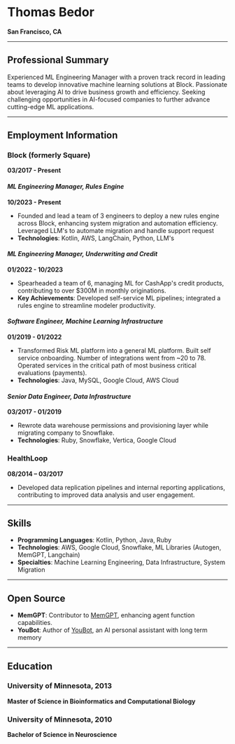 # Thomas Bedor
**San Francisco, CA**

---

## Professional Summary
Experienced ML Engineering Manager with a proven track record in leading teams to develop innovative machine learning solutions at Block. Passionate about leveraging AI to drive business growth and efficiency. Seeking challenging opportunities in AI-focused companies to further advance cutting-edge ML applications.

---

## Employment Information
### Block (formerly Square)
**03/2017 - Present**

#### _ML Engineering Manager, Rules Engine_
**10/2023 - Present**
- Founded and lead a team of 3 engineers to deploy a new rules engine across Block, enhancing system migration and automation efficiency. Leveraged LLM's to automate migration and handle support request
- **Technologies**: Kotlin, AWS, LangChain, Python, LLM's

#### _ML Engineering Manager, Underwriting and Credit_
**01/2022 - 10/2023**
- Spearheaded a team of 6, managing ML for CashApp's credit products, contributing to over $300M in monthly originations.
- **Key Achievements**: Developed self-service ML pipelines; integrated a rules engine to streamline modeler productivity.

#### _Software Engineer, Machine Learning Infrastructure_
**01/2019 - 01/2022**
- Transformed Risk ML platform into a general ML platform. Built self service onboarding. Number of integrations went from ~20 to 78. Operated services in the critical path of most business critical evaluations (payments).
- **Technologies**: Java, MySQL, Google Cloud, AWS Cloud

#### _Senior Data Engineer, Data Infrastructure_
**03/2017 - 01/2019**
- Rewrote data warehouse permissions and provisioning layer while migrating company to Snowflake.
- **Technologies**: Ruby, Snowflake, Vertica, Google Cloud

### HealthLoop
**08/2014 – 03/2017**
- Developed data replication pipelines and internal reporting applications, contributing to improved data analysis and user engagement.

---

## Skills
- **Programming Languages**: Kotlin, Python, Java, Ruby
- **Technologies**: AWS, Google Cloud, Snowflake, ML Libraries (Autogen, MemGPT, Langchain)
- **Specialties**: Machine Learning Engineering, Data Infrastructure, System Migration

---

## Open Source
- **MemGPT**: Contributor to [MemGPT](https://github.com/cpacker/MemGPT), enhancing agent function capabilities.
- **YouBot**: Author of [YouBot](https://github.com/tombedor/youbot/tree/main), an AI personal assistant with long term memory

---

## Education
### University of Minnesota, 2013
**Master of Science in Bioinformatics and Computational Biology**

### University of Minnesota, 2010
**Bachelor of Science in Neuroscience**
